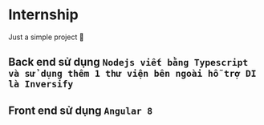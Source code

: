 # Internship
Just a simple project :rocket:
## Back end sử dụng `Nodejs viết bằng Typescript và sử dụng thêm 1 thư viện bên ngoài hỗ trợ DI là Inversify`
## Front end sử dụng `Angular 8`
